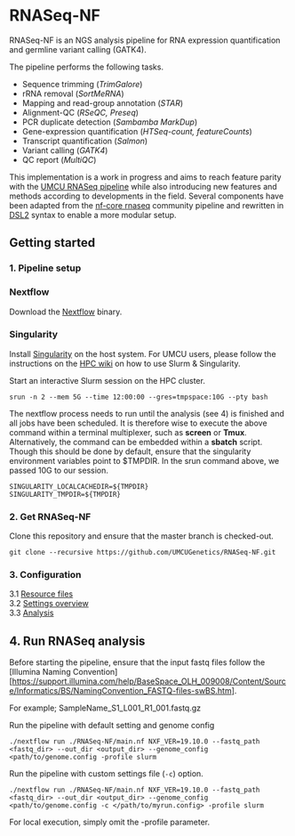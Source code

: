 # RNASeq-NF

RNASeq-NF is an NGS analysis pipeline for RNA expression quantification and germline variant calling (GATK4).

The pipeline performs the following tasks.

* Sequence trimming (*TrimGalore*)
* rRNA removal (*SortMeRNA*)
* Mapping and read-group annotation (*STAR*)
* Alignment-QC (*RSeQC, Preseq*)
* PCR duplicate detection (*Sambamba MarkDup*)
* Gene-expression quantification (*HTSeq-count, featureCounts*)
* Transcript quantification (*Salmon*)
* Variant calling (*GATK4*)
* QC report (*MultiQC*)

This implementation is a work in progress and aims to reach feature parity with the [UMCU RNASeq pipeline](https://github.com/UMCUGenetics/RNASeq) while also introducing new features and methods according to developments in the field. Several components have been adapted from the [nf-core rnaseq](https://github.com/nf-core/rnaseq) community pipeline and rewritten in [DSL2](https://www.nextflow.io/docs/edge/dsl2.html) syntax to enable a more modular setup.

## Getting started

### 1. Pipeline setup
### Nextflow
Download the [Nextflow](https://www.nextflow.io/) binary.

### Singularity
Install [Singularity](https://sylabs.io/guides/3.5/admin-guide/) on the host system. For UMCU users, please follow the instructions on the [HPC wiki](https://wiki.bioinformatics.umcutrecht.nl/bin/view/HPC/SlurmScheduler) on how to use Slurm & Singularity.  

Start an interactive Slurm session on the HPC cluster.
```
srun -n 2 --mem 5G --time 12:00:00 --gres=tmpspace:10G --pty bash
```
The nextflow process needs to run until the analysis (see 4) is finished and all jobs have been scheduled. It is therefore wise to execute the above command within a terminal multiplexer, such as **screen** or **Tmux**. Alternatively, the command can be embedded within a **sbatch** script. Though this should be done by default, ensure that the singularity environment variables point to $TMPDIR. In the srun command above, we passed 10G to our session.

```
SINGULARITY_LOCALCACHEDIR=${TMPDIR}
SINGULARITY_TMPDIR=${TMPDIR}
```

### 2. Get RNASeq-NF

Clone this repository and ensure that the master branch is checked-out.

```
git clone --recursive https://github.com/UMCUGenetics/RNASeq-NF.git
```

### 3. Configuration
3.1 [Resource files](./docs/resources.md) \
3.2 [Settings overview](./docs/settings.md) \
3.3 [Analysis](./docs/config.md) 

## 4. Run RNASeq analysis

Before starting the pipeline, ensure that the input fastq files follow the [Illumina Naming Convention][https://support.illumina.com/help/BaseSpace_OLH_009008/Content/Source/Informatics/BS/NamingConvention_FASTQ-files-swBS.htm]. 

For example; SampleName_S1_L001_R1_001.fastq.gz

Run the pipeline with default setting and genome config 
```
./nextflow run ./RNASeq-NF/main.nf NXF_VER=19.10.0 --fastq_path <fastq_dir> --out_dir <output_dir> --genome_config <path/to/genome.config -profile slurm
```

Run the pipeline with custom settings file (`-c`) option.
```
./nextflow run ./RNASeq-NF/main.nf NXF_VER=19.10.0 --fastq_path <fastq_dir> --out_dir <output_dir> --genome_config <path/to/genome.config -c </path/to/myrun.config> -profile slurm
```
For local execution, simply omit the -profile parameter.










